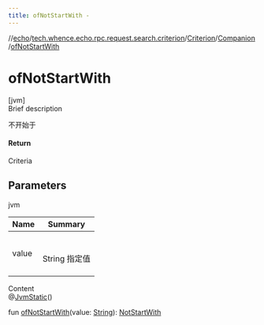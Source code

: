 ```yaml
---
title: ofNotStartWith -
---
```

//[echo](../../../index.md)/[tech.whence.echo.rpc.request.search.criterion](../../index.md)/[Criterion](../index.md)/[Companion](index.md)/[ofNotStartWith](of-not-start-with.md)



# ofNotStartWith  
[jvm]  
Brief description  


不开始于



#### Return  


Criteria



## Parameters  
  
jvm  
  
|  Name|  Summary| 
|---|---|
| value| <br><br>String 指定值<br><br>
  
  
Content  
@[JvmStatic](https://kotlinlang.org/api/latest/jvm/stdlib/kotlin.jvm/-jvm-static/index.html)()  
  
fun [ofNotStartWith](of-not-start-with.md)(value: [String](https://kotlinlang.org/api/latest/jvm/stdlib/kotlin/-string/index.html)): [NotStartWith](../../-not-start-with/index.md)  



